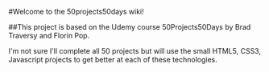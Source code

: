 #Welcome to the 50projects50days wiki! 

##This project is based on the Udemy course 50Projects50Days by Brad Traversy and Florin Pop.

I'm not sure I'll complete all 50 projects but will use the small HTML5, CSS3, Javascript projects to get better at each of these technologies.
